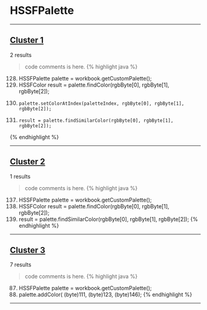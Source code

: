 # HSSFPalette

***

## [Cluster 1](./1)
2 results
> code comments is here.
{% highlight java %}
128. HSSFPalette palette = workbook.getCustomPalette();
130. HSSFColor result = palette.findColor(rgbByte[0], rgbByte[1], rgbByte[2]);
134.     palette.setColorAtIndex(paletteIndex, rgbByte[0], rgbByte[1], rgbByte[2]);
137.     result = palette.findSimilarColor(rgbByte[0], rgbByte[1], rgbByte[2]);
{% endhighlight %}

***

## [Cluster 2](./2)
1 results
> code comments is here.
{% highlight java %}
137. HSSFPalette palette = workbook.getCustomPalette();
139. HSSFColor result = palette.findColor(rgbByte[0], rgbByte[1], rgbByte[2]);
141.   result = palette.findSimilarColor(rgbByte[0], rgbByte[1], rgbByte[2]);
{% endhighlight %}

***

## [Cluster 3](./3)
7 results
> code comments is here.
{% highlight java %}
87. HSSFPalette palette = workbook.getCustomPalette();
89.   palette.addColor( (byte)111, (byte)123, (byte)146);
{% endhighlight %}

***

